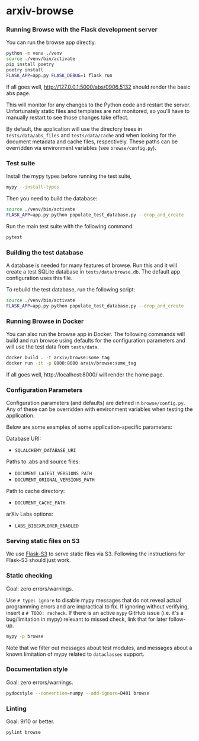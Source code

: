 # arxiv-browse

### Running Browse with the Flask development server

You can run the browse app directly.

```bash
python -m venv ./venv
source ./venv/bin/activate
pip install poetry
poetry install
FLASK_APP=app.py FLASK_DEBUG=1 flask run
```

If all goes well, http://127.0.0.1:5000/abs/0906.5132 should render the basic
abs page.

This will monitor for any changes to the Python code and restart the server.
Unfortunately static files and templates are not monitored, so you'll have to
manually restart to see those changes take effect.

By default, the application will use the directory trees in
`tests/data/abs_files` and `tests/data/cache` and when looking for the
document metadata and cache files, respectively. These paths can be
overridden via environment variables (see `browse/config.py`).

### Test suite

Install the mypy types before running the test suite, 

```bash
mypy --install-types
```

Then you need to build the database:
```bash
source ./venv/bin/activate
FLASK_APP=app.py python populate_test_database.py --drop_and_create
```

Run the main test suite with the following command:

```bash
pytest
```

### Building the test database

A database is needed for many features of browse. Run this and it will create  a test SQLite database in
``tests/data/browse.db``. The default app configuration uses this file.

To rebuild the test database, run the following script:

```bash
source ./venv/bin/activate
FLASK_APP=app.py python populate_test_database.py --drop_and_create
```

### Running Browse in Docker
You can also run the browse app in Docker. The following commands will build
and run browse using defaults for the configuration parameters and will use
the test data from `tests/data`.

```bash
docker build . -t arxiv/browse:some_tag
docker run -it -p 8000:8000 arxiv/browse:some_tag
```
If all goes well, http://localhost:8000/ will render the home page.

### Configuration Parameters

Configuration parameters (and defaults) are defined in
`browse/config.py`.  Any of these can be overridden with environment
variables when testing the application.

Below are some examples of some application-specific parameters:

Database URI:
* `SQLALCHEMY_DATABASE_URI`

Paths to .abs and source files:
* `DOCUMENT_LATEST_VERSIONS_PATH`
* `DOCUMENT_ORIGNAL_VERSIONS_PATH`

Path to cache directory:
* `DOCUMENT_CACHE_PATH`

arXiv Labs options:
* `LABS_BIBEXPLORER_ENABLED`

### Serving static files on S3

We use [Flask-S3](https://flask-s3.readthedocs.io/en/latest/) to serve static
files via S3. Following the instructions for Flask-S3 should just work.

### Static checking
Goal: zero errors/warnings.

Use `# type: ignore` to disable mypy messages that do not reveal
actual programming errors and are impractical to fix. If ignoring
without verifying, insert a `# TODO: recheck`. If there is an active
`mypy` GitHub issue (i.e. it's a bug/limitation in mypy) relevant to
missed check, link that for later follow-up.

```bash
mypy -p browse
```

Note that we filter out messages about test modules, and messages about a known
limitation of mypy related to ``dataclasses`` support.

### Documentation style
Goal: zero errors/warnings.

```bash
pydocstyle --convention=numpy --add-ignore=D401 browse
```

### Linting
Goal: 9/10 or better.

```bash
pylint browse
```
